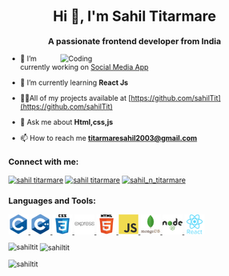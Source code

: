 <h1 align="center">Hi 👋, I'm Sahil Titarmare</h1>
<h3 align="center">A passionate frontend developer from India</h3>

<img align="right" alt="Coding" width="400px" src="https://gifdb.com/images/high/animated-man-computer-coding-nae6mec378lsg1i3.gif">

- 🔭 I’m currently working on [Social Media App](Social-Media)

- 🌱 I’m currently learning **React Js**

- 🧑‍🎓All of my projects available at [https://github.com/sahilTit](https://github.com/sahilTit)

- 💬 Ask me about **Html,css,js**

- 📫 How to reach me **titarmaresahil2003@gmail.com**

<h3 align="left">Connect with me:</h3>
<p align="left">
<a href="https://linkedin.com/in/sahil titarmare" target="blank"><img align="center" src="https://raw.githubusercontent.com/rahuldkjain/github-profile-readme-generator/master/src/images/icons/Social/linked-in-alt.svg" alt="sahil titarmare" height="30" width="40" /></a>
<a href="https://fb.com/sahil titarmare" target="blank"><img align="center" src="https://raw.githubusercontent.com/rahuldkjain/github-profile-readme-generator/master/src/images/icons/Social/facebook.svg" alt="sahil titarmare" height="30" width="40" /></a>
<a href="https://instagram.com/sahil_n_titarmare" target="blank"><img align="center" src="https://raw.githubusercontent.com/rahuldkjain/github-profile-readme-generator/master/src/images/icons/Social/instagram.svg" alt="sahil_n_titarmare" height="30" width="40" /></a>
</p>

<h3 align="left">Languages and Tools:</h3>
<p align="left"> <a href="https://www.cprogramming.com/" target="_blank" rel="noreferrer"> <img src="https://raw.githubusercontent.com/devicons/devicon/master/icons/c/c-original.svg" alt="c" width="40" height="40"/> </a> <a href="https://www.w3schools.com/cpp/" target="_blank" rel="noreferrer"> <img src="https://raw.githubusercontent.com/devicons/devicon/master/icons/cplusplus/cplusplus-original.svg" alt="cplusplus" width="40" height="40"/> </a> <a href="https://www.w3schools.com/css/" target="_blank" rel="noreferrer"> <img src="https://raw.githubusercontent.com/devicons/devicon/master/icons/css3/css3-original-wordmark.svg" alt="css3" width="40" height="40"/> </a> <a href="https://expressjs.com" target="_blank" rel="noreferrer"> <img src="https://raw.githubusercontent.com/devicons/devicon/master/icons/express/express-original-wordmark.svg" alt="express" width="40" height="40"/> </a> <a href="https://www.w3.org/html/" target="_blank" rel="noreferrer"> <img src="https://raw.githubusercontent.com/devicons/devicon/master/icons/html5/html5-original-wordmark.svg" alt="html5" width="40" height="40"/> </a> <a href="https://developer.mozilla.org/en-US/docs/Web/JavaScript" target="_blank" rel="noreferrer"> <img src="https://raw.githubusercontent.com/devicons/devicon/master/icons/javascript/javascript-original.svg" alt="javascript" width="40" height="40"/> </a> <a href="https://www.mongodb.com/" target="_blank" rel="noreferrer"> <img src="https://raw.githubusercontent.com/devicons/devicon/master/icons/mongodb/mongodb-original-wordmark.svg" alt="mongodb" width="40" height="40"/> </a> <a href="https://nodejs.org" target="_blank" rel="noreferrer"> <img src="https://raw.githubusercontent.com/devicons/devicon/master/icons/nodejs/nodejs-original-wordmark.svg" alt="nodejs" width="40" height="40"/> </a> <a href="https://reactjs.org/" target="_blank" rel="noreferrer"> <img src="https://raw.githubusercontent.com/devicons/devicon/master/icons/react/react-original-wordmark.svg" alt="react" width="40" height="40"/> </a> </p>

<p><img align="left" src="https://github-readme-stats.vercel.app/api/top-langs?username=sahiltit&show_icons=true&locale=en&layout=compact" alt="sahiltit" /></p>

<p>&nbsp;<img align="center" src="https://github-readme-stats.vercel.app/api?username=sahiltit&show_icons=true&locale=en" alt="sahiltit" /></p>

<p><img align="center" src="https://github-readme-streak-stats.herokuapp.com/?user=sahiltit&" alt="sahiltit" /></p>

